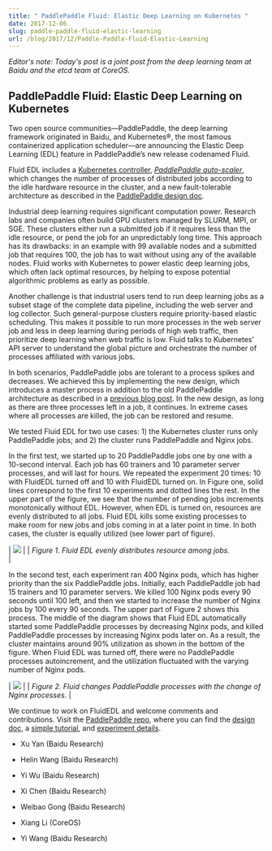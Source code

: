 ```yaml
---
title: " PaddlePaddle Fluid: Elastic Deep Learning on Kubernetes "
date: 2017-12-06
slug: paddle-paddle-fluid-elastic-learning
url: /blog/2017/12/Paddle-Paddle-Fluid-Elastic-Learning
---
```

_Editor's note: Today's post is a joint post from the deep learning team at Baidu and the etcd team at CoreOS._



## PaddlePaddle Fluid: Elastic Deep Learning on Kubernetes

Two open source communities—PaddlePaddle, the deep learning framework originated in Baidu, and Kubernetes®, the most famous containerized application scheduler—are announcing the Elastic Deep Learning (EDL) feature in PaddlePaddle’s new release codenamed Fluid.  

Fluid EDL includes a [Kubernetes controller](https://github.com/kubernetes/community/blob/master/contributors/devel/controllers.md), [_PaddlePaddle auto-scaler_](https://github.com/PaddlePaddle/cloud/tree/develop/doc/autoscale), which changes the number of processes of distributed jobs according to the idle hardware resource in the cluster, and a new fault-tolerable architecture as described in the [PaddlePaddle design doc](https://github.com/PaddlePaddle/Paddle/blob/develop/doc/design/cluster_train/README.md).  

Industrial deep learning requires significant computation power. Research labs and companies often build GPU clusters managed by SLURM, MPI, or SGE. These clusters either run a submitted job if it requires less than the idle resource, or pend the job for an unpredictably long time. This approach has its drawbacks: in an example with 99 available nodes and a submitted job that requires 100, the job has to wait without using any of the available nodes. Fluid works with Kubernetes to power elastic deep learning jobs, which often lack optimal resources, by helping to expose potential algorithmic problems as early as possible.  

Another challenge is that industrial users tend to run deep learning jobs as a subset stage of the complete data pipeline, including the web server and log collector. Such general-purpose clusters require priority-based elastic scheduling. This makes it possible to run more processes in the web server job and less in deep learning during periods of high web traffic, then prioritize deep learning when web traffic is low. Fluid talks to Kubernetes' API server to understand the global picture and orchestrate the number of processes affiliated with various jobs.  

In both scenarios, PaddlePaddle jobs are tolerant to a process spikes and decreases. We achieved this by implementing the new design, which introduces a master process in addition to the old PaddlePaddle architecture as described in a [previous blog post](http://blog.kubernetes.io/2017/02/run-deep-learning-with-paddlepaddle-on-kubernetes.html). In the new design, as long as there are three processes left in a job, it continues. In extreme cases where all processes are killed, the job can be restored and resume.  

We tested Fluid EDL for two use cases: 1) the Kubernetes cluster runs only PaddlePaddle jobs; and 2) the cluster runs PaddlePaddle and Nginx jobs.  

In the first test, we started up to 20 PaddlePaddle jobs one by one with a 10-second interval. Each job has 60 trainers and 10 parameter server processes, and will last for hours. We repeated the experiment 20 times: 10 with FluidEDL turned off and 10 with FluidEDL turned on. In Figure one, solid lines correspond to the first 10 experiments and dotted lines the rest. In the upper part of the figure, we see that the number of pending jobs increments monotonically without EDL. However, when EDL is turned on, resources are evenly distributed to all jobs. Fluid EDL kills some existing processes to make room for new jobs and jobs coming in at a later point in time. In both cases, the cluster is equally utilized (see lower part of figure).  


| [![](https://1.bp.blogspot.com/-sp_sVZvhMbU/WiYgXMLQKuI/AAAAAAAAAIM/uc_3iT9BZmAtQGiGGSErgueHK71uWMBCACEwYBhgL/s640/figure-1.png)](https://1.bp.blogspot.com/-sp_sVZvhMbU/WiYgXMLQKuI/AAAAAAAAAIM/uc_3iT9BZmAtQGiGGSErgueHK71uWMBCACEwYBhgL/s1600/figure-1.png) |
| _Figure 1. Fluid EDL evenly distributes resource among jobs._  
 |


In the second test, each experiment ran 400 Nginx pods, which has higher priority than the six PaddlePaddle jobs. Initially, each PaddlePaddle job had 15 trainers and 10 parameter servers. We killed 100 Nginx pods every 90 seconds until 100 left, and then we started to increase the number of Nginx jobs by 100 every 90 seconds. The upper part of Figure 2 shows this process. The middle of the diagram shows that Fluid EDL automatically started some PaddlePaddle processes by decreasing Nginx pods, and killed PaddlePaddle processes by increasing Nginx pods later on. As a result, the cluster maintains around 90% utilization as shown in the bottom of the figure. When Fluid EDL was turned off, there were no PaddlePaddle processes autoincrement, and the utilization fluctuated with the varying number of Nginx pods.  


| [![](https://4.bp.blogspot.com/-gOMFfnaygSU/WiYgXO_KJ0I/AAAAAAAAAII/lMLjTGNGYhsovwKornCzMZBhEdMdPI5HACLcBGAs/s640/figure-2.png)](https://4.bp.blogspot.com/-gOMFfnaygSU/WiYgXO_KJ0I/AAAAAAAAAII/lMLjTGNGYhsovwKornCzMZBhEdMdPI5HACLcBGAs/s1600/figure-2.png) |
| _Figure 2. Fluid changes PaddlePaddle processes with the change of Nginx processes._ |


We continue to work on FluidEDL and welcome comments and contributions. Visit the [PaddlePaddle repo](https://github.com/PaddlePaddle/cloud), where you can find the [design doc](https://github.com/PaddlePaddle/cloud/blob/develop/doc/autoscale/README.md), a [simple tutorial](https://github.com/PaddlePaddle/cloud/blob/develop/doc/autoscale/example/autoscale.md), and [experiment details](https://github.com/PaddlePaddle/cloud/tree/develop/doc/autoscale/experiment).  

- Xu Yan (Baidu Research)
- Helin Wang (Baidu Research)
- Yi Wu (Baidu Research)
- Xi Chen (Baidu Research)
- Weibao Gong (Baidu Research)
- Xiang Li (CoreOS)

- Yi Wang (Baidu Research)
